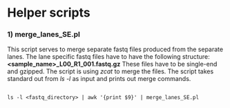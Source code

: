# Helper scripts

### 1) merge_lanes_SE.pl

This script serves to merge separate fastq files produced from the separate lanes.
The lane specific fastq files have to have the following structure: **<sample_name>_L00<digit>_R1_001.fastq.gz**
These files have to be single-end and gzipped. The script is using *zcat* to merge the files.
The script takes standard out from *ls -l* as input and prints out merge commands.

```

ls -l <fastq_directory> | awk '{print $9}' | merge_lanes_SE.pl


```
 
  
